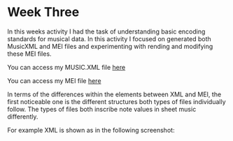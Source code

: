 # Week Three

In this weeks activity I had the task of understanding basic encoding standards for musical data. In this activity I focused on generated both MusicXML and MEI files and experimenting with rending and modifying these MEI files.

You can access my MUSIC.XML file [here](MUSIC.XMLFILE)

You can access my MEI file [here](https://mei-friend.mdw.ac.at/)

In terms of the differences within the elements between XML and MEI, the first noticeable one is the different structures both types of files individually follow. The types of files both inscribe note values in sheet music differently.

For example XML is shown as in the following screenshot:
                    

